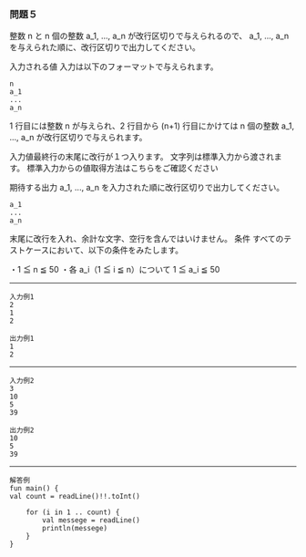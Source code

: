 ### 問題５

整数 n と n 個の整数 a_1, ..., a_n が改行区切りで与えられるので、 a_1, ..., a_n を与えられた順に、改行区切りで出力してください。

入力される値
入力は以下のフォーマットで与えられます。

    n
    a_1
    ...
    a_n

1 行目には整数 n が与えられ、2 行目から (n+1) 行目にかけては n 個の整数 a_1, ..., a_n が改行区切りで与えられます。

入力値最終行の末尾に改行が１つ入ります。
文字列は標準入力から渡されます。 標準入力からの値取得方法はこちらをご確認ください
        
期待する出力
a_1, ..., a_n を入力された順に改行区切りで出力してください。
    
    a_1
    ...
    a_n

末尾に改行を入れ、余計な文字、空行を含んではいけません。
条件
すべてのテストケースにおいて、以下の条件をみたします。

・1 ≦ n ≦ 50
・各 a_i（1 ≦ i ≦ n）について 1 ≦ a_i ≦ 50

---

    入力例1
    2
    1
    2
    
    出力例1
    1
    2

---

    入力例2
    3
    10
    5
    39
    
    出力例2
    10
    5
    39

---

    解答例
    fun main() {
    val count = readLine()!!.toInt()

        for (i in 1 .. count) {
            val messege = readLine()
            println(messege)
        }
    }

